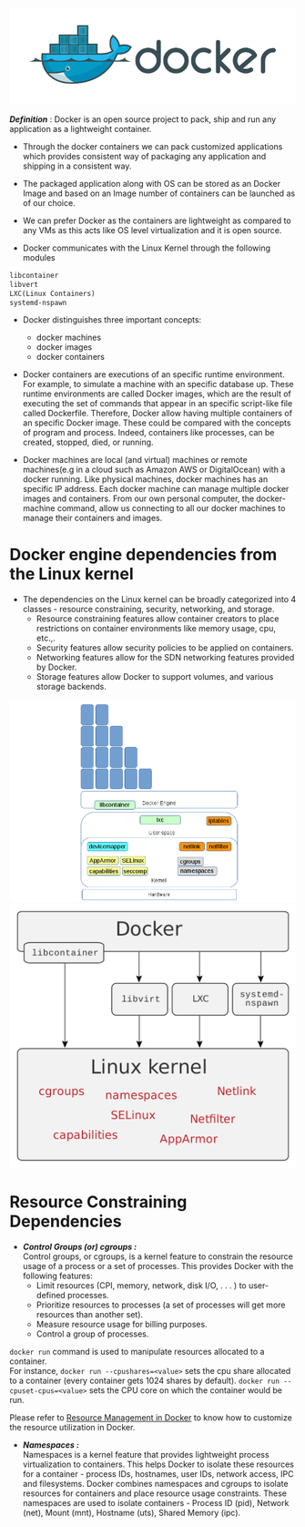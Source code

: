 ![Docker](/images/dockericon-large.png)


***Definition*** : Docker is an open source project to pack, ship and run any application as a lightweight container.

- Through the docker containers we can pack customized applications which provides consistent way of packaging any application and shipping in a consistent way.

- The packaged application along with OS can be stored as an Docker Image and based on an Image number of containers can be launched as of our choice.

- We can prefer Docker as the containers are lightweight as compared to any VMs as this acts like OS level virtualization and it is open source.

- Docker communicates with the Linux Kernel through the following modules

```
libcontainer
libvert
LXC(Linux Containers)
systemd-nspawn
```

- Docker distinguishes three important concepts: 
	- docker machines
	- docker images
	- docker containers
	
- Docker containers are executions of an specific runtime environment. For example, to simulate a machine with an specific database up. These runtime environments are called Docker images, which are the result of executing the set of commands that appear in an specific script-like file called Dockerfile. Therefore, Docker allow having multiple containers of an specific Docker image. These could be compared with the concepts of program and process. Indeed, containers like processes, can be created, stopped, died, or running.

- Docker machines are local (and virtual) machines or remote machines(e.g in a cloud such as Amazon AWS or DigitalOcean) with a docker running. Like physical machines, docker machines has an specific IP address. Each docker machine can manage multiple docker images and containers. From our own personal computer, the docker-machine command, allow us connecting to all our docker machines to manage their containers and images.

# Docker engine dependencies from the Linux kernel

- The dependencies on the Linux kernel can be broadly categorized into 4 classes - resource constraining, security, networking, and storage.
	- Resource constraining features allow container creators to place restrictions on container environments like memory usage, cpu, etc.,.
	- Security features allow security policies to be applied on containers.
	- Networking features allow for the SDN networking features provided by Docker.
	- Storage features allow Docker to support volumes, and various storage backends.

![Kernel Dep1](/images/kernel-dep1.png) ![Kernel Dep2](/images/kernel-dep2.png)

# Resource Constraining Dependencies
- ***Control Groups (or) cgroups :***   
Control groups, or cgroups, is a kernel feature to constrain the resource usage of a process or a set of processes. This provides Docker with the following features:
	- Limit resources (CPI, memory, network, disk I/O, . . . ) to user-defined processes.
	- Prioritize resources to processes (a set of processes will get more resources than another set).
	- Measure resource usage for billing purposes.
	- Control a group of processes.

`docker run` command is used to manipulate resources allocated to a container.  
For instance, `docker run --cpushares=<value>` sets the cpu share allocated to a container (every container gets 1024 shares by default). `docker run --cpuset-cpus=<value>` sets the CPU core on which the container would be run.

Please refer to [Resource Management in Docker](https://goldmann.pl/blog/2014/09/11/resource-management-in-docker/) to know how to customize the resource utilization in Docker.

- ***Namespaces :***    
Namespaces is a kernel feature that provides lightweight process virtualization to containers. This helps Docker to isolate these resources for a container - process IDs, hostnames, user IDs, network access, IPC and filesystems. Docker combines namespaces and cgroups to isolate resources for containers and place resource usage constraints. These namespaces are used to isolate containers - Process ID (pid), Network (net), Mount (mnt), Hostname (uts), Shared Memory (ipc).
